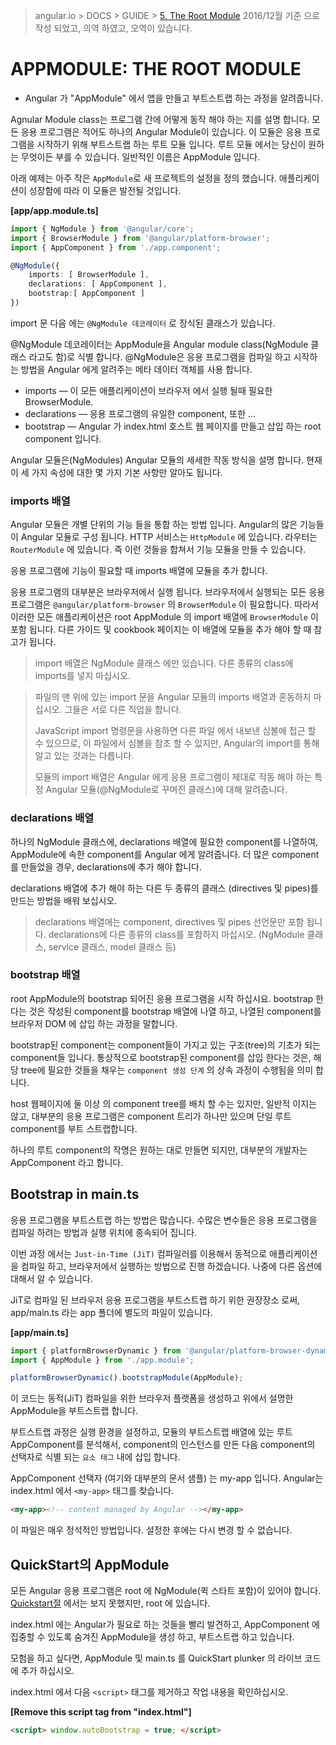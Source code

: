 > angular.io > DOCS > GUIDE > [5. The Root Module](https://angular.io/docs/ts/latest/guide/appmodule.html)
> 2016/12월 기준 으로 작성 되었고, 의역 하였고, 오역이 있습니다.

# APPMODULE: THE ROOT MODULE

- Angular 가 "AppModule" 에서 앱을 만들고 부트스트랩 하는 과정을 알려줍니다.

Agnular Module class는 프로그램 간에 어떻게 동작 해야 하는 지를 설명 합니다.
모든 응용 프로그램은 적어도 하나의 Angular Module이 있습니다. 이 모듈은 응용 프로그램을 시작하기 위해 부트스트랩 하는 루트 모듈 입니다.
루트 모듈 에서는 당신이 원하는 무엇이든 부를 수 있습니다. 일반적인 이름은 AppModule 입니다.

아래 예제는 아주 작은 `AppModule`로 새 프로젝트의 설정을 정의 했습니다. 애플리케이션이 성장함에 따라 이 모듈은 발전될 것입니다.

**[app/app.module.ts]**

```typescript
import { NgModule } from '@angular/core';
import { BrowserModule } from '@angular/platform-browser';
import { AppComponent } from './app.component';

@NgModule({
	imports: [ BrowserModule ],
    declarations: [ AppComponent ],
    bootstrap:[ AppComponent ]
})
```

import 문 다음 에는 `@NgModule 데코레이터` 로 장식된 클래스가 있습니다.

@NgModule 데코레이터는 AppModule을 Angular module class(NgModule 클래스 라고도 함)로 식별 합니다. @NgModule은 응용 프로그램을 컴파일 하고 시작하는 방법을 Angular 에게 알려주는 메타 데이터 객체를 사용 합니다.

- imports — 이 모든 애플리케이션이 브라우저 에서 실행 될때 필요한 BrowserModule.
- declarations — 응용 프로그램의 유일한 component, 또한 ...
- bootstrap — Angular 가 index.html 호스트 웹 페이지를 만들고 삽입 하는 root component 입니다.

Angular 모듈은(NgModules) Angular 모듈의 세세한 작동 방식을 설명 합니다.
현재 이 세 가지 속성에 대한 몇 가지 기본 사항만 알아도 됩니다.

### imports 배열

Angular 모듈은 개별 단위의 기능 들을 통합 하는 방법 입니다.
Angular의 많은 기능들이 Angular 모듈로 구성 됩니다.
HTTP 서비스는 `HttpModule` 에 있습니다. 라우터는 `RouterModule` 에 있습니다.
즉 이런 것들을 합쳐서 기능 모듈을 만들 수 있습니다.

응용 프로그램에 기능이 필요할 때 imports 배열에 모듈을 추가 합니다.

응용 프로그램의 대부분은 브라우저에서 실행 됩니다.
브라우저에서 실행되는 모든 응용 프로그램은 `@angular/platform-browser` 의 `BrowserModule` 이 필요합니다.
따라서 이러한 모든 애플리케이션은 root AppModule 의 import 배열에 `BrowserModule` 이 포함 됩니다.
다른 가이드 및 cookbook 페이지는 이 배열에 모듈을 추가 해야 할 때 참고가 됩니다.

> import 배열은 NgModule 클래스 에만 있습니다. 다른 종류의 class에 imports를 넣지 마십시오.

> 파일의 맨 위에 있는 import 문을 Angular 모듈의 imports 배열과 혼동하지 마십시오. 그들은 서로 다른 직업을 합니다.
>
> JavaScript import 명령문을 사용하면 다른 파일 에서 내보낸 심볼에 접근 할 수 있으므로, 이 파일에서 심볼을 참조 할 수 있지만, Angular의 import를 통해 알고 있는 것과는 다릅니다.
>
> 모듈의 import 배열은 Angular 에게 응용 프로그램이 제대로 작동 해야 하는 특정 Angular 모듈(@NgModule로 꾸며진 클래스)에 대해 알려줍니다.

### declarations 배열

하나의 NgModule 클래스에, declarations 배열에 필요한 component를 나열하여, AppModule에 속한 component를 Angular 에게 알려줍니다.
더 많은 component를 만들었을 경우, declarations에 추가 해야 합니다.

declarations 배열에 추가 해야 하는 다른 두 종류의 클래스 (directives 및 pipes)를 만드는 방법을 배워 보십시오.

> declarations 배열에는 component, directives 및 pipes 선언문만 포함 됩니다. declarations에 다른 종류의 class를 포함하지 마십시오. (NgModule 클래스, service 클래스, model 클래스 등)

### bootstrap 배열

root AppModule의 bootstrap 되어진 응용 프로그램을 시작 하십시요.
bootstrap 한다는 것은 작성된 component를 bootstrap 배열에 나열 하고, 나열된 component를 브라우저 DOM 에 삽입 하는 과정을 말합니다.

bootstrap된 component는 component들이 가지고 있는 구조(tree)의 기초가 되는 component들 입니다.
통상적으로 bootstrap된 component를 삽입 한다는 것은, 해당 tree에 필요한 것들을 채우는 `component 생성 단계` 의 상속 과정이 수행됨을 의미 합니다.

host 웹페이지에 둘 이상 의 component tree를 배치 할 수는 있지만, 일반적 이지는 않고,
대부분의 응용 프로그램은 component 트리가 하나만 있으며 단일 루트 component를 부트 스트랩합니다.

하나의 루트 component의 작명은 원하는 대로 만들면 되지만, 대부분의 개발자는 AppComponent 라고 합니다.

## Bootstrap in main.ts

응용 프로그램을 부트스트랩 하는 방법은 많습니다. 수많은 변수들은 응용 프로그램을 컴파일 하려는 방법과 실행 위치에 종속되어 집니다.

이번 과정 에서는 `Just-in-Time (JiT)` 컴파일러를 이용해서 동적으로 애플리케이션을 컴파일 하고, 브라우저에서 실행하는 방법으로 진행 하겠습니다.
나중에 다른 옵션에 대해서 알 수 있습니다.

JiT로 컴파일 된 브라우저 응용 프로그램을 부트스트랩 하기 위한 권장장소 로써, app/main.ts 라는 app 폴더에 별도의 파일이 있습니다.

**[app/main.ts]**

```typescript
import { platformBrowserDynamic } from '@angular/platform-browser-dynamic';
import { AppModule } from './app.module';

platformBrowserDynamic().bootstrapModule(AppModule);
```

이 코드는 동적(JiT) 컴파일을 위한 브라우저 플랫폼을 생성하고 위에서 설명한 AppModule을 부트스트랩 합니다.

부트스트랩 과정은 실행 환경을 설정하고, 모듈의 부트스트랩 배열에 있는 루트 AppComponent를 분석해서, component의 인스턴스를 만든 다음 component의 선택자로 식별 되는 `요소 태그` 내에 삽입 합니다.

AppComponent 선택자 (여기와 대부분의 문서 샘플) 는 my-app 입니다. Angular는 index.html 에서 `<my-app>` 태그를 찾습니다.

```html
<my-app><!-- content managed by Angular --></my-app>
```

이 파일은 매우 정석적인 방법입니다. 설정한 후에는 다시 변경 할 수 없습니다.

## QuickStart의 AppModule

모든 Angular 응용 프로그램은 root 에 NgModule(퀵 스타트 포함)이 있어야 합니다. [Quickstart절](https://angular.io/docs/ts/latest/quickstart.html) 에서는 보지 못했지만, root 에 있습니다.

index.html 에는 Angular가 필요로 하는 것들을 빨리 발견하고, AppComponent 에 집중할 수 있도록 숨겨진 AppModule을 생성 하고, 부트스트랩 하고 있습니다.

모험을 하고 싶다면, AppModule 및 main.ts 를 QuickStart plunker 의 라이브 코드에 추가 하십시오.

index.html 에서 다음 `<script>` 태그를 제거하고 작업 내용을 확인하십시오.

**[Remove this script tag from "index.html"]**

```html
<script> window.autoBootstrap = true; </script>
```



